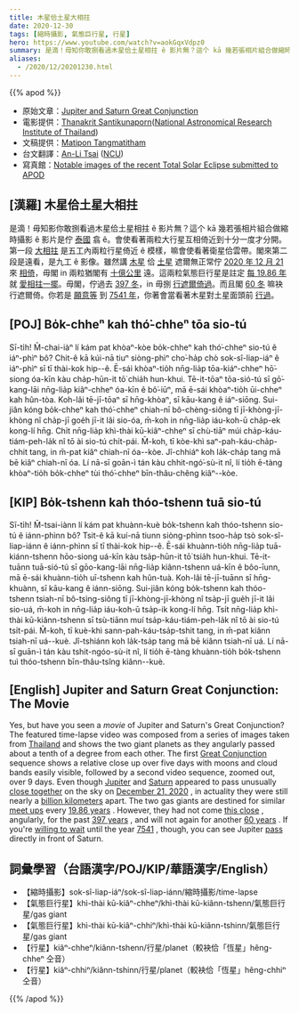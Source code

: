```yaml
---
title: 木星佮土星大相拄
date: 2020-12-30
tags: [縮時攝影, 氣態巨行星, 行星]
hero: https://www.youtube.com/watch?v=aokGqxVdpz0
summary: 是滴！毋知你敢捌看過木星佮土星相拄 ê 影片無？這个 kā 幾若張相片組合做縮時攝影 ê 影片是佇泰國翕 ê。
aliases:
  - /2020/12/20201230.html
---
```


{{% apod %}}

- 原始文章：[Jupiter and Saturn Great Conjunction](https://apod.nasa.gov/apod/ap201230.html)
- 電影提供：[Thanakrit Santikunaporn](https://www.facebook.com/solutekan)([National Astronomical Research Institute of Thailand](http://narit.or.th/))
- 文稿提供：[Matipon Tangmatitham](https://www.facebook.com/matiponblog)
- 台文翻譯：[An-Li Tsai](mailto:thianbu.taigi@gmail.com) ([NCU](https://www.astro.ncu.edu.tw))
- 寫真館：[Notable images of the recent Total Solar Eclipse submitted to APOD](https://www.facebook.com/media/set?vanity=APOD.Sky&set=a.3216915061746024)

## [漢羅] 木星佮土星大相拄

是滴！毋知影你敢捌看過木星佮土星相拄 ê 影片無？這个 kā 幾若張相片組合做縮時攝影 ê 影片是佇 [泰國](http://narit.or.th/) 翕 ê。會使看著兩粒大行星互相倚近到十分一度才分開。第一段 [大相拄](https://apod.nasa.gov/apod/ap201223.html) 是五工內兩粒行星倚近 ê 模樣，嘛會使看著衛星佮雲帶。閣來第二段是遠看，是九工 ê 影像。雖然講 [木星](https://solarsystem.nasa.gov/planets/jupiter/overview/) 佮 [土星](https://solarsystem.nasa.gov/planets/saturn/overview/) 遮爾無正常佇 [2020 年 12 月 21](https://apod.nasa.gov/apod/ap201221.html) 來 [相倚](https://en.wikipedia.org/wiki/Conjunction_(astronomy))，毋閣 in 兩粒猶閣有 [十億公里](https://earthsky.org/astronomy-essentials/great-jupiter-saturn-conjunction-dec-21-2020) 遠。這兩粒氣態巨行星是註定 [每 19.86 年](https://www.timeanddate.com/astronomy/planets/great-conjunction) 就 [愛相拄一擺](https://www.nasa.gov/feature/the-great-conjunction-of-jupiter-and-saturn)。毋閣，佇過去 [397 冬](https://www.timesnownews.com/the-buzz/article/what-happened-the-last-time-saturn-jupiter-aligned-history-and-the-great-conjunction-from/697290)，in 毋捌 [行遮爾倚過](https://en.wikipedia.org/wiki/Great_conjunction)。而且閣 [60 冬](https://www.space.com/rare-great-conjunction-jupiter-saturn-2020-wows-skywatchers) 嘛袂行遮爾倚。你若是 [願意等](https://i.pinimg.com/originals/67/23/08/6723087fa7d9e91bfe4b96b858858150.jpg) 到 [7541 年](https://en.wikipedia.org/wiki/Great_conjunction#7541)，你著會當看著木星對土星面頭前 [行過](https://sparky.rice.edu/public-night/jupsat2.html)。

## [POJ] Bo̍k-chheⁿ kah thó͘-chheⁿ tōa sio-tú

Sī-ti̍h! M̄-chai-iàⁿ lí kám pat khòaⁿ-kòe bo̍k-chheⁿ kah thó͘-chheⁿ sio-tú ê iáⁿ-phìⁿ bô? Chit-ê kā kúi-nā tiuⁿ siòng-phìⁿ cho͘-ha̍p chò sok-sî-liap-iáⁿ ê iáⁿ-phìⁿ sī tī thài-kok hip--ê. Ē-sái khòaⁿ-tio̍h nn̄g-lia̍p tōa-kiáⁿ-chheⁿ hō͘-siong óa-kīn kàu cha̍p-hūn-it tō͘ chia̍h hun-khui. Tē-it-tōaⁿ tōa-sió-tú sī gō͘-kang-lāi nn̄g-lia̍p kiâⁿ-chheⁿ óa-kīn ê bô͘-iūⁿ, mā ē-sái khòaⁿ-tio̍h ūi-chheⁿ kah hûn-tòa. Koh-lâi tē-jī-tōaⁿ sī hn̄g-khòaⁿ, sī kāu-kang ê iáⁿ-siōng. Sui-jiân kóng bo̍k-chheⁿ kah thó͘-chheⁿ chiah-nī bô-chèng-siông tī jī-khòng-jī-khòng nî cha̍p-jī goe̍h jī-it lâi sio-óa, m̄-koh in nn̄g-lia̍p iáu-koh-ū cha̍p-ek kong-lí hn̄g. Chi̍t nn̄g-lia̍p khì-thài kū-kiâⁿ-chheⁿ sī chù-tiāⁿ múi cha̍p-káu-tiám-peh-la̍k nî tō ài sio-tú chi̍t-pái. M̄-koh, tī kòe-khì saⁿ-pah-káu-cha̍p-chhit tang, in m̄-pat kiâⁿ chiah-nī óa--kòe. Jî-chhiáⁿ koh la̍k-cha̍p tang mā bē kiâⁿ chiah-nī óa. Lí nā-sī goān-ì tán kàu chhit-ngó͘-sù-it nî, lí tio̍h ē-tàng khòaⁿ-tio̍h bo̍k-chheⁿ tùi thó͘-chheⁿ bīn-thâu-chêng kiâⁿ--kòe.

## [KIP] Bo̍k-tshenn kah thóo-tshenn tuā sio-tú

Sī-ti̍h! M̄-tsai-iànn lí kám pat khuànn-kuè bo̍k-tshenn kah thóo-tshenn sio-tú ê iánn-phìnn bô? Tsit-ê kā kuí-nā tiunn siòng-phìnn tsoo-ha̍p tsò sok-sî-liap-iánn ê iánn-phìnn sī tī thài-kok hip--ê. Ē-sái khuànn-tio̍h nn̄g-lia̍p tuā-kiánn-tshenn hōo-siong uá-kīn kàu tsa̍p-hūn-it tō͘ tsia̍h hun-khui. Tē-it-tuānn tuā-sió-tú sī gōo-kang-lāi nn̄g-lia̍p kiânn-tshenn uá-kīn ê bôo-īunn, mā ē-sái khuànn-tio̍h uī-tshenn kah hûn-tuà. Koh-lâi tē-jī-tuānn sī hn̄g-khuànn, sī kāu-kang ê iánn-siōng. Sui-jiân kóng bo̍k-tshenn kah thóo-tshenn tsiah-nī bô-tsìng-siông tī jī-khòng-jī-khòng nî tsa̍p-jī gue̍h jī-it lâi sio-uá, m̄-koh in nn̄g-lia̍p iáu-koh-ū tsa̍p-ik kong-lí hn̄g. Tsi̍t nn̄g-lia̍p khì-thài kū-kiânn-tshenn sī tsù-tiānn muí tsa̍p-káu-tiám-peh-la̍k nî tō ài sio-tú tsi̍t-pái. M̄-koh, tī kuè-khì sann-pah-káu-tsa̍p-tshit tang, in m̄-pat kiânn tsiah-nī uá--kuè. Jî-tshiánn koh la̍k-tsa̍p tang mā bē kiânn tsiah-nī uá. Lí nā-sī guān-ì tán kàu tshit-ngóo-sù-it nî, lí tio̍h ē-tàng khuànn-tio̍h bo̍k-tshenn tuì thóo-tshenn bīn-thâu-tsîng kiânn--kuè.

## [English] Jupiter and Saturn Great Conjunction: The Movie 

Yes, but have you seen a *movie* of Jupiter and Saturn's Great Conjunction?The featured time-lapse video was composed from a series of images taken from [Thailand](http://narit.or.th/) and shows the two giant planets as they angularly passed about a tenth of a degree from each other. The first [Great Conjunction](https://apod.nasa.gov/apod/ap201223.html) sequence shows a relative close up over five days with moons and cloud bands easily visible, followed by a second video sequence, zoomed out, over 9 days. Even though [Jupiter](https://solarsystem.nasa.gov/planets/jupiter/overview/) and [Saturn](https://solarsystem.nasa.gov/planets/saturn/overview/) appeared to pass unusually [close together](https://en.wikipedia.org/wiki/Conjunction_(astronomy)) on the sky on [December 21, 2020](https://apod.nasa.gov/apod/ap201221.html) , in actuality they were still nearly a [billion kilometers](https://earthsky.org/astronomy-essentials/great-jupiter-saturn-conjunction-dec-21-2020) apart. The two gas giants are destined for similar [meet ups](https://www.nasa.gov/feature/the-great-conjunction-of-jupiter-and-saturn) every [19.86 years](https://www.timeanddate.com/astronomy/planets/great-conjunction) . However, they had not come [this close](https://en.wikipedia.org/wiki/Great_conjunction) , angularly, for the past [397 years](https://www.timesnownews.com/the-buzz/article/what-happened-the-last-time-saturn-jupiter-aligned-history-and-the-great-conjunction-from/697290) , and will not again for another [60 years](https://www.space.com/rare-great-conjunction-jupiter-saturn-2020-wows-skywatchers) . If you're [willing to wait](https://i.pinimg.com/originals/67/23/08/6723087fa7d9e91bfe4b96b858858150.jpg) until the year [7541](https://en.wikipedia.org/wiki/Great_conjunction#7541) , though, you can see Jupiter [pass](https://sparky.rice.edu/public-night/jupsat2.html) directly in front of Saturn.

## 詞彙學習（台語漢字/POJ/KIP/華語漢字/English）

- 【縮時攝影】sok-sî-liap-iáⁿ/sok-sî-liap-iánn/縮時攝影/time-lapse
- 【氣態巨行星】khì-thài kū-kiâⁿ-chheⁿ/khì-thài kū-kiânn-tshenn/氣態巨行星/gas giant
- 【氣態巨行星】khì-thài kū-kiâⁿ-chhiⁿ/khì-thài kū-kiânn-tshinn/氣態巨行星/gas giant
- 【行星】kiâⁿ-chheⁿ/kiânn-tshenn/行星/planet（較袂佮「恆星」hêng-chheⁿ 仝音）
- 【行星】kiâⁿ-chhiⁿ/kiânn-tshinn/行星/planet（較袂佮「恆星」hêng-chhiⁿ 仝音）

{{% /apod %}}
